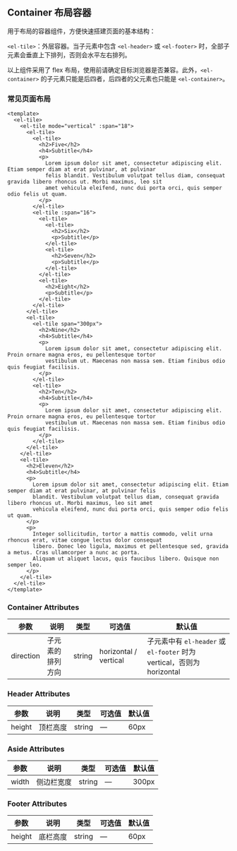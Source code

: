 ## Container 布局容器

用于布局的容器组件，方便快速搭建页面的基本结构：

`<el-tile>`：外层容器。当子元素中包含 `<el-header>` 或 `<el-footer>` 时，全部子元素会垂直上下排列，否则会水平左右排列。

以上组件采用了 flex 布局，使用前请确定目标浏览器是否兼容。此外，`<el-container>` 的子元素只能是后四者，后四者的父元素也只能是 `<el-container>`。

### 常见页面布局

```vue demo
<template>
  <el-tile>
    <el-tile mode="vertical" :span="18">
      <el-tile>
        <el-tile>
          <h2>Five</h2>
          <h4>Subtitle</h4>
          <p>
            Lorem ipsum dolor sit amet, consectetur adipiscing elit. Etiam semper diam at erat pulvinar, at pulvinar
            felis blandit. Vestibulum volutpat tellus diam, consequat gravida libero rhoncus ut. Morbi maximus, leo sit
            amet vehicula eleifend, nunc dui porta orci, quis semper odio felis ut quam.
          </p>
        </el-tile>
        <el-tile :span="16">
          <el-tile>
            <el-tile>
              <h2>Six</h2>
              <p>Subtitle</p>
            </el-tile>
            <el-tile>
              <h2>Seven</h2>
              <p>Subtitle</p>
            </el-tile>
          </el-tile>
          <el-tile>
            <h2>Eight</h2>
            <p>Subtitle</p>
          </el-tile>
        </el-tile>
      </el-tile>
      <el-tile>
        <el-tile span="300px">
          <h2>Nine</h2>
          <h4>Subtitle</h4>
          <p>
            Lorem ipsum dolor sit amet, consectetur adipiscing elit. Proin ornare magna eros, eu pellentesque tortor
            vestibulum ut. Maecenas non massa sem. Etiam finibus odio quis feugiat facilisis.
          </p>
        </el-tile>
        <el-tile>
          <h2>Ten</h2>
          <h4>Subtitle</h4>
          <p>
            Lorem ipsum dolor sit amet, consectetur adipiscing elit. Proin ornare magna eros, eu pellentesque tortor
            vestibulum ut. Maecenas non massa sem. Etiam finibus odio quis feugiat facilisis.
          </p>
        </el-tile>
      </el-tile>
    </el-tile>
    <el-tile>
      <h2>Eleven</h2>
      <h4>Subtitle</h4>
      <p>
        Lorem ipsum dolor sit amet, consectetur adipiscing elit. Etiam semper diam at erat pulvinar, at pulvinar felis
        blandit. Vestibulum volutpat tellus diam, consequat gravida libero rhoncus ut. Morbi maximus, leo sit amet
        vehicula eleifend, nunc dui porta orci, quis semper odio felis ut quam.
      </p>
      <p>
        Integer sollicitudin, tortor a mattis commodo, velit urna rhoncus erat, vitae congue lectus dolor consequat
        libero. Donec leo ligula, maximus et pellentesque sed, gravida a metus. Cras ullamcorper a nunc ac porta.
        Aliquam ut aliquet lacus, quis faucibus libero. Quisque non semper leo.
      </p>
    </el-tile>
  </el-tile>
</template>
```

### Container Attributes

| 参数      | 说明             | 类型   | 可选值                | 默认值                                                                 |
| --------- | ---------------- | ------ | --------------------- | ---------------------------------------------------------------------- |
| direction | 子元素的排列方向 | string | horizontal / vertical | 子元素中有 `el-header` 或 `el-footer` 时为 vertical，否则为 horizontal |

### Header Attributes

| 参数   | 说明     | 类型   | 可选值 | 默认值 |
| ------ | -------- | ------ | ------ | ------ |
| height | 顶栏高度 | string | —      | 60px   |

### Aside Attributes

| 参数  | 说明       | 类型   | 可选值 | 默认值 |
| ----- | ---------- | ------ | ------ | ------ |
| width | 侧边栏宽度 | string | —      | 300px  |

### Footer Attributes

| 参数   | 说明     | 类型   | 可选值 | 默认值 |
| ------ | -------- | ------ | ------ | ------ |
| height | 底栏高度 | string | —      | 60px   |
